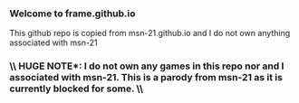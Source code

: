 ### Welcome to frame.github.io 

This github repo is copied from msn-21.github.io and I do not own anything associated with msn-21

### \\\ HUGE NOTE*: I do not own any games in this repo nor and I associated with msn-21. This is a parody from msn-21 as it is currently blocked for some. \\\
